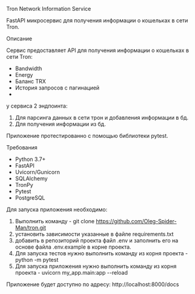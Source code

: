 Tron Network Information Service

FastAPI микросервис для получения информации о кошельках в сети Tron.

Описание

Сервис предоставляет API для получения информации о кошельках в сети Tron:
- Bandwidth
- Energy
- Баланс TRX
- История запросов с пагинацией
- 
у сервиса 2 эндпоинта:
  1. Для парсинга данных в сети трон и добавления информации в бд.
  2. Для получения информации из бд.

Приложение протестированно с помощью библиотеки pytest.

Требования
- Python 3.7+
- FastAPI
- Uvicorn/Gunicorn
- SQLAlchemy
- TronPy
- Pytest
- PostgreSQL

Для запуска приложения необходимо:
  1. Выполнить команду - git clone https://github.com/Oleg-Spider-Man/tron.git
  2. установить зависимости указанные в файле requirements.txt
  3. добавить в репозиторий проекта файл .env и заполнить его на основе файла .env.example в корне проекта.
  4. Для запуска тестов нужно выполнить команду из корня проекта - python -m pytest
  5. Для запуска приложения нужно выполнить команду из корня проекта - uvicorn my_app.main:app --reload

Приложение будет доступно по адресу: http://localhost:8000/docs
